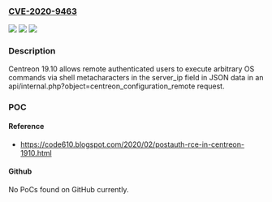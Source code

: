 ### [CVE-2020-9463](https://cve.mitre.org/cgi-bin/cvename.cgi?name=CVE-2020-9463)
![](https://img.shields.io/static/v1?label=Product&message=n%2Fa&color=blue)
![](https://img.shields.io/static/v1?label=Version&message=n%2Fa&color=blue)
![](https://img.shields.io/static/v1?label=Vulnerability&message=n%2Fa&color=brighgreen)

### Description

Centreon 19.10 allows remote authenticated users to execute arbitrary OS commands via shell metacharacters in the server_ip field in JSON data in an api/internal.php?object=centreon_configuration_remote request.

### POC

#### Reference
- https://code610.blogspot.com/2020/02/postauth-rce-in-centreon-1910.html

#### Github
No PoCs found on GitHub currently.

